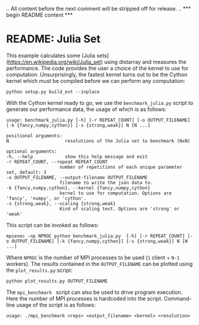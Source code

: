 .. All content before the next comment will be stripped off for release.
.. *** begin README content ***

README: Julia Set
===============

This example calculates some [Julia sets] (https://en.wikipedia.org/wiki/Julia_set) using distarray and measures the performance. The code provides the user a choice of the kernel to use for computation. Unsurprisingly, the fastest kernel turns out to be the Cython kernel which must be compiled before we can perform any computation:

`python setup.py build_ext --inplace`

With the Cython kernel ready to go, we use the `benchmark_julia.py` script to generate our performance data, the usage of which is as follows:

```
usage: benchmark_julia.py [-h] [-r REPEAT_COUNT] [-o OUTPUT_FILENAME] [-k {fancy,numpy,cython}] [-s {strong,weak}] N [N ...]

positional arguments:
N                     resolutions of the Julia set to benchmark (NxN)

optional arguments:
-h, --help            show this help message and exit
-r REPEAT_COUNT, --repeat REPEAT_COUNT
                    number of repetitions of each unique parameter set, default: 3
-o OUTPUT_FILENAME, --output-filename OUTPUT_FILENAME
                    filename to write the json data to.
-k {fancy,numpy,cython}, --kernel {fancy,numpy,cython}
                    kernel to use for computation. Options are 'fancy', 'numpy', or 'cython'.
-s {strong,weak}, --scaling {strong,weak}
                    Kind of scaling test. Options are 'strong' or 'weak' 
```

This script can be invoked as follows: 

```
mpiexec -np NPROC python benchmark_julia.py  [-h] [-r REPEAT_COUNT] [-o OUTPUT_FILENAME] [-k {fancy,numpy,cython}] [-s {strong,weak}] N [N ...]
```

Where `NPROC` is the number of MPI processes to be used (`1` client + `N-1` workers). The results contained in the `OUTPUT_FILENAME` can be plotted using the `plot_results.py` script:

```
python plot_results.py OUTPUT_FILENAME
```

The `mpi_benchmark ` script can also be used to drive program execution. Here the number of MPI processes is hardcoded into the script. Command-line usage of the script is as follows:

```
usage: ./mpi_benchmark <reps> <output_filename> <kernel> <resolution>
```